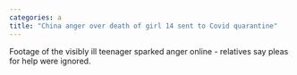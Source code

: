 ```yaml
---
categories: a
title: "China anger over death of girl 14 sent to Covid quarantine"
---
```

Footage of the visibly ill teenager sparked anger online - relatives say pleas for help were ignored.